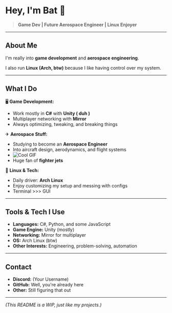 # Hey, I'm Bat 🦇  

> **Game Dev | Future Aerospace Engineer | Linux Enjoyer**  

---

## About Me  
I'm really into **game development** and **aerospace engineering**.  

I also run **Linux (Arch, btw)** because I like having control over my system. 

---

## What I Do  
🖥 **Game Development:**  
- Work mostly in **C#** with **Unity ( duh )**  
- Multiplayer networking with **Mirror**  
- Always optimizing, tweaking, and breaking things  

✈ **Aerospace Stuff:**  
- Studying to become an **Aerospace Engineer**  
- Into aircraft design, aerodynamics, and flight systems
- ![Cool GIF](https://media1.giphy.com/media/v1.Y2lkPTc5MGI3NjExZzJib3MyNTFvemdpajg0empjOTFneTRld2hoODRtdWFxb3A2bjAyZyZlcD12MV9pbnRlcm5hbF9naWZfYnlfaWQmY3Q9Zw/G65U0Ifs2Fums/giphy.gif)
- Huge fan of **fighter jets** 
 

🐧 **Linux & Tech:**  
- Daily driver: **Arch Linux**  
- Enjoy customizing my setup and messing with configs  
- Terminal >>> GUI  

---

## Tools & Tech I Use  
- **Languages:** C#, Python, and some JavaScript  
- **Game Engine:** Unity (mostly)  
- **Networking:** Mirror for multiplayer  
- **OS:** Arch Linux (btw)  
- **Other Interests:** Engineering, problem-solving, automation  

---

## Contact  
- **Discord:** (Your Username)  
- **GitHub:** Well, you're already here  
- **Other:** Still figuring that out  

---

_(This README is a WIP, just like my projects.)_  
